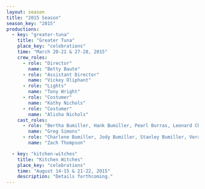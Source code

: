 ```yaml
---
layout: season
title: "2015 Season"
season_key: "2015"
productions:
  - key: "greater-tuna"
    title: "Greater Tuna"
    place_key: "celebrations"
    time: "March 20-21 & 27-28, 2015"
    crew_roles:
      - role: "Director"
        name: "Betty Baute"
      - role: "Assistant Director"
        name: "Vickey Oliphant"
      - role: "Lights"
        name: "Tony Wright"
      - role: "Costumer"
        name: "Kathy Nichols"
      - role: "Costumer"
        name: "Alisha Nichols"
    cast_roles:
      - role: "Bertha Bumiller, Hank Bumiller, Pearl Burras, Leonard Childers, Sheriff Givens, Elmer Watkins, Yippy the dog, RR Snavely, The Reverend Spikes, & Thurston Wheelis"
        name: "Greg Simons"
      - role: "Charlene Bumiller, Jody Bumiller, Stanley Bumiller, Vera Carp, Petey Fisk, Didi Snavely, Arles Struvie, Chad Hartford, Phineas Blye, & Harold Dean Lattimer"
        name: "Zach Thompson"

  - key: "kitchen-witches"
    title: "Kitchen Witches"
    place_key: "celebrations"
    time: "August 14-15 & 21-22, 2015"
    description: "Details forthcoming."
---
```

